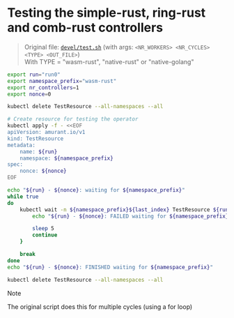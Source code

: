 # Testing the simple-rust, ring-rust and comb-rust controllers

> Original file: [`devel/test.sh`](../devel/test.sh)
> (with args: `<NR_WORKERS> <NR_CYCLES> <TYPE> <OUT_FILE>`)  
> With TYPE = "wasm-rust", "native-rust" or "native-golang"

```sh
export run="run0"
export namespace_prefix="wasm-rust"
export nr_controllers=1
export nonce=0

kubectl delete TestResource --all-namespaces --all

# Create resource for testing the operator
kubectl apply -f - <<EOF
apiVersion: amurant.io/v1
kind: TestResource
metadata:
    name: ${run}
    namespace: ${namespace_prefix}
spec:
    nonce: ${nonce}
EOF

echo "${run} - ${nonce}: waiting for ${namespace_prefix}"
while true
do
    kubectl wait -n ${namespace_prefix}${last_index} TestResource ${run} --for=jsonpath='{.spec.nonce}'=$nonce || {
        echo "${run} - ${nonce}: FAILED waiting for ${namespace_prefix}${last_index}; retrying"

        sleep 5
        continue
    }

    break
done
echo "${run} - ${nonce}: FINISHED waiting for ${namespace_prefix}"

kubectl delete TestResource --all-namespaces --all
```

> [!NOTE]
> The original script does this for multiple cycles (using a for loop)
